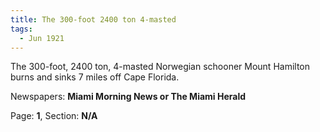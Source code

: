 ```yaml
---  
title: The 300-foot 2400 ton 4-masted  
tags:  
  - Jun 1921  
---  
```

  
The 300-foot, 2400 ton, 4-masted Norwegian schooner Mount Hamilton burns and sinks 7 miles off Cape Florida.  
  
Newspapers: **Miami Morning News or The Miami Herald**  
  
Page: **1**, Section: **N/A** 
